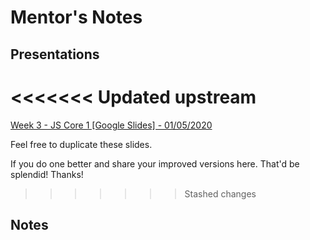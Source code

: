 # Mentor's Notes

## Presentations
<<<<<<< Updated upstream
=======
[Week 3 - JS Core 1 [Google Slides] - 01/05/2020](https://drive.google.com/open?id=1QmAx-GEl-Rm1aNmdLfkjPhSFdPblPAa_JS_eVoSi-Vc)

Feel free to duplicate these slides. 

If you do one better and share your improved versions here. That'd be splendid! Thanks!
>>>>>>> Stashed changes

## Notes
